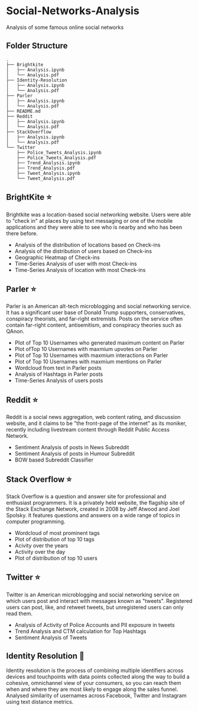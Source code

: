 # Social-Networks-Analysis
Analysis of some famous online social networks

## Folder Structure

```
.
├── Brightkite
│   ├── Analysis.ipynb
│   └── Analysis.pdf
├── Identity-Resolution
│   ├── Analysis.ipynb
│   └── Analysis.pdf
├── Parler
│   ├── Analysis.ipynb
│   └── Analysis.pdf
├── README.md
├── Reddit
│   ├── Analysis.ipynb
│   └── Analysis.pdf
├── StackOverflow
│   ├── Analysis.ipynb
│   └── Analysis.pdf
└── Twitter
    ├── Police_Tweets_Analysis.ipynb
    ├── Police_Tweets_Analysis.pdf
    ├── Trend_Analysis.ipynb
    ├── Trend_Analysis.pdf
    ├── Tweet_Analysis.ipynb
    └── Tweet_Analysis.pdf
 ```
 
 ## BrightKite :star:
Brightkite was a location-based social networking website. Users were able to "check in" at places by using text messaging or one of the mobile applications and they were able to see who is nearby and who has been there before.

- Analysis of the distribution of locations based on Check-ins
- Analysis of the distribution of users based on Check-ins
- Geographic Heatmap of Check-ins
- Time-Series Analysis of user with most Check-ins
- Time-Series Analysis of location with most Check-ins

## Parler :star:
Parler is an American alt-tech microblogging and social networking service. It has a significant user base of Donald Trump supporters, conservatives, conspiracy theorists, and far-right extremists. Posts on the service often contain far-right content, antisemitism, and conspiracy theories such as QAnon.

- Plot of Top 10 Usernames who generated maximum content on Parler
- Plot ofTop 10 Usernames with maxmium upvotes on Parler
- Plot of Top 10 Usernames with maxmium interactions on Parler
- Plot of Top 10 Usernames with maxmium mentions on Parler
- Wordcloud from text in Parler posts
- Analysis of Hashtags in Parler posts
- Time-Series Analysis of users posts

## Reddit :star:
Reddit is a social news aggregation, web content rating, and discussion website, and it claims to be "the front-page of the internet" as its moniker, recently including livestream content through Reddit Public Access Network.

- Sentiment Analysis of posts in News Subreddit
- Sentiment Analysis of posts in Humour Subreddit
- BOW based Subreddit Classifier 

## Stack Overflow :star:
Stack Overflow is a question and answer site for professional and enthusiast programmers. It is a privately held website, the flagship site of the Stack Exchange Network, created in 2008 by Jeff Atwood and Joel Spolsky. It features questions and answers on a wide range of topics in computer programming.

- Wordcloud of most prominent tags
- Plot of distribution of top 10 tags
- Acivity over the years
- Activity over the day
- Plot of distribution of top 10 users

## Twitter :star:
Twitter is an American microblogging and social networking service on which users post and interact with messages known as "tweets". Registered users can post, like, and retweet tweets, but unregistered users can only read them.

- Analysis of Activity of Police Accounts and PII exposure in tweets
- Trend Analysis and CTM calculation for Top Hashtags
- Sentiment Analysis of Tweets

## Identity Resolution :bust_in_silhouette:
Identity resolution is the process of combining multiple identifiers across devices and touchpoints with data points collected along the way to build a cohesive, omnichannel view of your consumers, so you can reach them when and where they are most likely to engage along the sales funnel. Analysed similarity of usernames across Facebook, Twitter and Instagram using text distance metrics.
